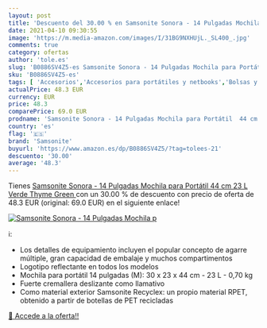 ```yaml
---
layout: post
title: 'Descuento del 30.00 % en Samsonite Sonora - 14 Pulgadas Mochila p'
date: 2021-04-10 09:30:55
image: 'https://m.media-amazon.com/images/I/31BG9NXHUjL._SL400_.jpg'
comments: true
category: ofertas
author: 'tole.es'
slug: 'B0886SV4Z5-es Samsonite Sonora - 14 Pulgadas Mochila para Portátil 44 cm...'
sku: 'B0886SV4Z5-es'
tags: [ 'Accesorios','Accesorios para portátiles y netbooks','Bolsas y fundas para portátiles y netbooks','Informática','Mochilas para portátiles y netbooks','mochila','samsonite', ]
actualPrice: 48.3 EUR
currency: EUR
price: 48.3
comparePrice: 69.0 EUR
prodname: 'Samsonite Sonora - 14 Pulgadas Mochila para Portátil  44 cm  23 L  Verde  Thyme Green '
country: 'es'
flag: '🇪🇸'
brand: 'Samsonite'
buyurl: 'https://www.amazon.es/dp/B0886SV4Z5/?tag=tolees-21'
descuento: '30.00'
average: '48.3'
---
```


Tienes [Samsonite Sonora - 14 Pulgadas Mochila para Portátil  44 cm  23 L  Verde  Thyme Green ](https://www.amazon.es/dp/B0886SV4Z5/?tag=tolees-21) con un 30.00 % de descuento con precio de oferta de 48.3 EUR (original: 69.0 EUR) en el siguiente enlace!

[![Samsonite Sonora - 14 Pulgadas Mochila p](https://m.media-amazon.com/images/I/31BG9NXHUjL._SL400_.jpg)](https://www.amazon.es/dp/B0886SV4Z5/?tag=tolees-21)

ℹ️:

- Los detalles de equipamiento incluyen el popular concepto de agarre múltiple, gran capacidad de embalaje y muchos compartimentos
- Logotipo reflectante en todos los modelos
- Mochila para portátil 14 pulgadas (M): 30 x 23 x 44 cm - 23 L - 0,70 kg
- Fuerte cremallera deslizante como llamativo
- Como material exterior Samsonite Recyclex: un propio material RPET, obtenido a partir de botellas de PET recicladas

[🛒 Accede a la oferta!!](https://www.amazon.es/dp/B0886SV4Z5/?tag=tolees-21)
